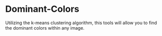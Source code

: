 # Dominant-Colors

Utilizing the k-means clustering algorithm, this tools will allow you to find the dominant colors within any image.
